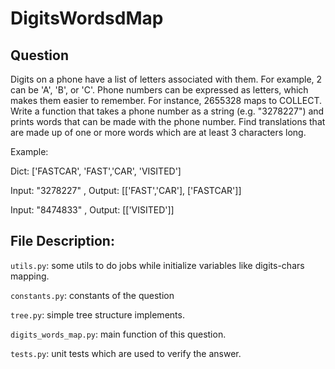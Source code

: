 # DigitsWordsdMap

## Question

Digits on a phone have a list of letters associated with them. For example, 2 can be 'A', 'B', or 'C'. Phone numbers can be expressed as letters, which makes them easier to remember. For instance, 2655328 maps to COLLECT.
Write a function that takes a phone number as a string (e.g. "3278227") and prints words that can be made with the phone number. Find translations that are made up of one or more words which are at least 3 characters long. 

Example:

Dict: ['FASTCAR', 'FAST','CAR', 'VISITED']

Input: "3278227" , Output: [['FAST','CAR'], ['FASTCAR']]

Input: "8474833" , Output: [['VISITED']]

## File Description:

`utils.py`: some utils to do jobs while initialize variables like digits-chars mapping.

`constants.py`: constants of the question

`tree.py`: simple tree structure implements.

`digits_words_map.py`: main function of this question.

`tests.py`: unit tests which are used to verify the answer.